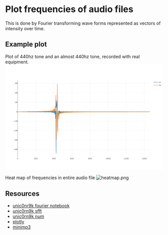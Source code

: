 # Plot frequencies of audio files

This is done by Fourier transforming wave forms represented as vectors of intensity over time.

## Example plot
Plot of 440hz tone and an almost 440hz tone, recorded with real equipment.
![440hz_ekstra_plots/3.png](plots/440hz_ekstra/3.png)

Heat map of frequencies in entire audio file
![heatmap.png](heatmap.png)

## Resources
- [unic0nr9k fourier notebook](https://nbviewer.org/github/unic0rn9k/fourier-notebook/blob/master/README.ipynb)
- [unic0rn9k sfft](https://github.com/unic0rn9k/sfft)
- [unic0rn9k num](https://github.com/unic0rn9k/num)
- [plotly](https://github.com/igiagkiozis/plotly)
- [minimp3](https://github.com/germangb/minimp3-rs)
